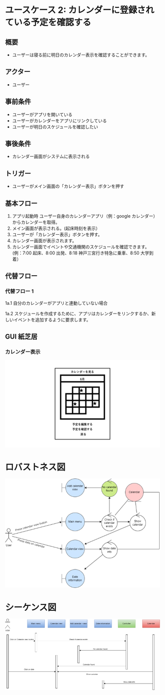 # ユースケース 2: カレンダーに登録されている予定を確認する

## 概要

- ユーザーは寝る前に明日のカレンダー表示を確認することができます。

## アクター

- ユーザー

## 事前条件

- ユーザーがアプリを開いている
- ユーザーがカレンダーをアプリにリンクしている
- ユーザーが明日のスケジュールを確認したい

## 事後条件

- カレンダー画面がシステムに表示される

## トリガー

- ユーザーがメイン画面の「カレンダー表示」ボタンを押す

## 基本フロー

1. アプリ起動時 ユーザー自身のカレンダーアプリ（例：google カレンダー）からカレンダーを取得。
2. メイン画面が表示される。(起床時刻を表示）
3. ユーザーが「カレンダー表示」ボタンを押す。
4. カレンダー画面が表示されます。
5. カレンダー画面でイベントや交通機関のスケジュールを確認できます。
   (例：7:00 起床、8:00 出発、8:18 神戸三宮行き特急に乗車、8:50 大学到着）

## 代替フロー

### 代替フロー 1

1a.1 自分のカレンダーがアプリと連動していない場合

1a.2 スケジュールを作成するために、アプリはカレンダーをリンクするか、新しいイベントを追加するように要求します。

## GUI 紙芝居

### カレンダー表示

![カレンダー表示画面](pics/use_case2.jpg)

# ロバストネス図

![ロバストネス図のスクリーンショット](pics/robustness_diagrams/usecase2_robustness.png)

# シーケンス図

![シーケンス図のスクリーンショット](pics/sequence_diagrams/usecase2_sequence.png)